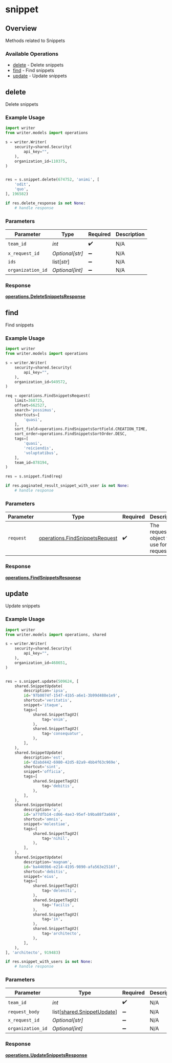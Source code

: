 # snippet

## Overview

Methods related to Snippets

### Available Operations

* [delete](#delete) - Delete snippets
* [find](#find) - Find snippets
* [update](#update) - Update snippets

## delete

Delete snippets

### Example Usage

```python
import writer
from writer.models import operations

s = writer.Writer(
    security=shared.Security(
        api_key="",
    ),
    organization_id=110375,
)


res = s.snippet.delete(674752, 'animi', [
    'odit',
    'quo',
], 196582)

if res.delete_response is not None:
    # handle response
```

### Parameters

| Parameter          | Type               | Required           | Description        |
| ------------------ | ------------------ | ------------------ | ------------------ |
| `team_id`          | *int*              | :heavy_check_mark: | N/A                |
| `x_request_id`     | *Optional[str]*    | :heavy_minus_sign: | N/A                |
| `ids`              | list[*str*]        | :heavy_minus_sign: | N/A                |
| `organization_id`  | *Optional[int]*    | :heavy_minus_sign: | N/A                |


### Response

**[operations.DeleteSnippetsResponse](../../models/operations/deletesnippetsresponse.md)**


## find

Find snippets

### Example Usage

```python
import writer
from writer.models import operations

s = writer.Writer(
    security=shared.Security(
        api_key="",
    ),
    organization_id=949572,
)

req = operations.FindSnippetsRequest(
    limit=368725,
    offset=662527,
    search='possimus',
    shortcuts=[
        'quasi',
    ],
    sort_field=operations.FindSnippetsSortField.CREATION_TIME,
    sort_order=operations.FindSnippetsSortOrder.DESC,
    tags=[
        'quasi',
        'reiciendis',
        'voluptatibus',
    ],
    team_id=878194,
)

res = s.snippet.find(req)

if res.paginated_result_snippet_with_user is not None:
    # handle response
```

### Parameters

| Parameter                                                                        | Type                                                                             | Required                                                                         | Description                                                                      |
| -------------------------------------------------------------------------------- | -------------------------------------------------------------------------------- | -------------------------------------------------------------------------------- | -------------------------------------------------------------------------------- |
| `request`                                                                        | [operations.FindSnippetsRequest](../../models/operations/findsnippetsrequest.md) | :heavy_check_mark:                                                               | The request object to use for the request.                                       |


### Response

**[operations.FindSnippetsResponse](../../models/operations/findsnippetsresponse.md)**


## update

Update snippets

### Example Usage

```python
import writer
from writer.models import operations, shared

s = writer.Writer(
    security=shared.Security(
        api_key="",
    ),
    organization_id=468651,
)


res = s.snippet.update(509624, [
    shared.SnippetUpdate(
        description='ipsa',
        id='97b0074f-1547-41b5-a6e1-3b99d488e1e9',
        shortcut='veritatis',
        snippet='itaque',
        tags=[
            shared.SnippetTagV2(
                tag='enim',
            ),
            shared.SnippetTagV2(
                tag='consequatur',
            ),
        ],
    ),
    shared.SnippetUpdate(
        description='est',
        id='d2abd442-6980-42d5-82a9-4bb4f63c969e',
        shortcut='sint',
        snippet='officia',
        tags=[
            shared.SnippetTagV2(
                tag='debitis',
            ),
        ],
    ),
    shared.SnippetUpdate(
        description='a',
        id='a77dfb14-cd66-4ae3-95ef-b9ba88f3a669',
        shortcut='omnis',
        snippet='molestiae',
        tags=[
            shared.SnippetTagV2(
                tag='nihil',
            ),
        ],
    ),
    shared.SnippetUpdate(
        description='magnam',
        id='ba4469b6-e214-4195-9890-afa563e2516f',
        shortcut='debitis',
        snippet='eius',
        tags=[
            shared.SnippetTagV2(
                tag='deleniti',
            ),
            shared.SnippetTagV2(
                tag='facilis',
            ),
            shared.SnippetTagV2(
                tag='in',
            ),
            shared.SnippetTagV2(
                tag='architecto',
            ),
        ],
    ),
], 'architecto', 919483)

if res.snippet_with_users is not None:
    # handle response
```

### Parameters

| Parameter                                                          | Type                                                               | Required                                                           | Description                                                        |
| ------------------------------------------------------------------ | ------------------------------------------------------------------ | ------------------------------------------------------------------ | ------------------------------------------------------------------ |
| `team_id`                                                          | *int*                                                              | :heavy_check_mark:                                                 | N/A                                                                |
| `request_body`                                                     | list[[shared.SnippetUpdate](../../models/shared/snippetupdate.md)] | :heavy_minus_sign:                                                 | N/A                                                                |
| `x_request_id`                                                     | *Optional[str]*                                                    | :heavy_minus_sign:                                                 | N/A                                                                |
| `organization_id`                                                  | *Optional[int]*                                                    | :heavy_minus_sign:                                                 | N/A                                                                |


### Response

**[operations.UpdateSnippetsResponse](../../models/operations/updatesnippetsresponse.md)**

